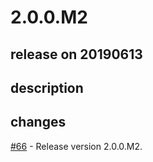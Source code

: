 # 2.0.0.M2

## release on 20190613
## description
## changes
<a class="issue-link js-issue-link" data-error-text="Failed to load title" data-id="455972652" data-permission-text="Title is private" data-url="https://github.com/spring-projects/spring-plugin/issues/66" data-hovercard-type="issue" data-hovercard-url="/spring-projects/spring-plugin/issues/66/hovercard" href="https://github.com/spring-projects/spring-plugin/issues/66">#66</a> - Release version 2.0.0.M2.

